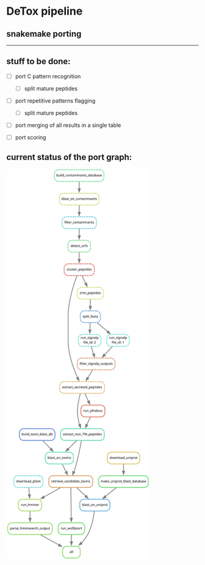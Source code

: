 # DeTox pipeline
## snakemake porting
---

## stuff to be done:

- [ ] port C pattern recognition
  - [ ] split mature peptides
- [ ] port repetitive patterns flagging
  - [ ] split mature peptides
- [ ] port merging of all results in a single table
- [ ] port scoring


## current status of the port graph:
![DAG](dag.svg)
